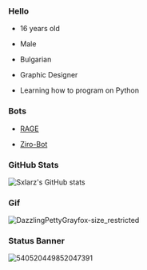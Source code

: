 ### Hello

-   16 years old

-   Male

-   Bulgarian

-   Graphic Designer

-   Learning how to program on Python


### Bots
- [RAGE](https://discord.com/oauth2/authorize?client_id=706120306082971699&permissions=2146958847&scope=bot)

- [Ziro-Bot](https://discord.com/oauth2/authorize?client_id=752242570532225064&permissions=8&scope=bot)


### GitHub Stats

![Sxlarz's GitHub stats](https://github-readme-stats.vercel.app/api?username=Sxlarz35&show_icons=true&theme=radical)


### Gif
![DazzlingPettyGrayfox-size_restricted](https://user-images.githubusercontent.com/68730434/109376473-52571680-78cd-11eb-83e2-df53d5a259a2.gif)


### Status Banner
![540520449852047391](https://discord.c99.nl/widget/theme-2/540520449852047391.png)

